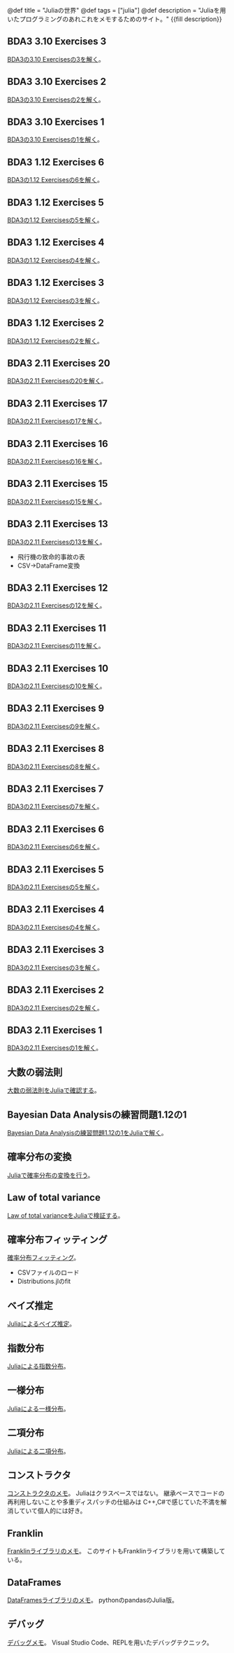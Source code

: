 @def title = "Juliaの世界"
@def tags = ["julia"]
@def description = "Juliaを用いたプログラミングのあれこれをメモするためのサイト。"
{{fill description}}
## BDA3 3.10 Exercises 3
[BDA3の3.10 Exercisesの3を解く](pages/BDA3_Exercises3_10_3)。
## BDA3 3.10 Exercises 2
[BDA3の3.10 Exercisesの2を解く](pages/BDA3_Exercises3_10_2)。
## BDA3 3.10 Exercises 1
[BDA3の3.10 Exercisesの1を解く](pages/BDA3_Exercises3_10_1)。
## BDA3 1.12 Exercises 6
[BDA3の1.12 Exercisesの6を解く](pages/BDA3_Exercises1_12_6)。
## BDA3 1.12 Exercises 5
[BDA3の1.12 Exercisesの5を解く](pages/BDA3_Exercises1_12_5)。
## BDA3 1.12 Exercises 4
[BDA3の1.12 Exercisesの4を解く](pages/BDA3_Exercises1_12_4)。
## BDA3 1.12 Exercises 3
[BDA3の1.12 Exercisesの3を解く](pages/BDA3_Exercises1_12_3)。
## BDA3 1.12 Exercises 2
[BDA3の1.12 Exercisesの2を解く](pages/BDA3_Exercises1_12_2)。
## BDA3 2.11 Exercises 20
[BDA3の2.11 Exercisesの20を解く](pages/BDA3_Exercises2_11_20)。
## BDA3 2.11 Exercises 17
[BDA3の2.11 Exercisesの17を解く](pages/BDA3_Exercises2_11_17)。
## BDA3 2.11 Exercises 16
[BDA3の2.11 Exercisesの16を解く](pages/BDA3_Exercises2_11_16)。
## BDA3 2.11 Exercises 15
[BDA3の2.11 Exercisesの15を解く](pages/BDA3_Exercises2_11_15)。
## BDA3 2.11 Exercises 13
[BDA3の2.11 Exercisesの13を解く](pages/BDA3_Exercises2_11_13)。
- 飛行機の致命的事故の表
- CSV→DataFrame変換
## BDA3 2.11 Exercises 12
[BDA3の2.11 Exercisesの12を解く](pages/BDA3_Exercises2_11_12)。
## BDA3 2.11 Exercises 11
[BDA3の2.11 Exercisesの11を解く](pages/BDA3_Exercises2_11_11)。
## BDA3 2.11 Exercises 10
[BDA3の2.11 Exercisesの10を解く](pages/BDA3_Exercises2_11_10)。
## BDA3 2.11 Exercises 9
[BDA3の2.11 Exercisesの9を解く](pages/BDA3_Exercises2_11_9)。
## BDA3 2.11 Exercises 8
[BDA3の2.11 Exercisesの8を解く](pages/BDA3_Exercises2_11_8)。
## BDA3 2.11 Exercises 7
[BDA3の2.11 Exercisesの7を解く](pages/BDA3_Exercises2_11_7)。
## BDA3 2.11 Exercises 6
[BDA3の2.11 Exercisesの6を解く](pages/BDA3_Exercises2_11_6)。
## BDA3 2.11 Exercises 5
[BDA3の2.11 Exercisesの5を解く](pages/BDA3_Exercises2_11_5)。
## BDA3 2.11 Exercises 4
[BDA3の2.11 Exercisesの4を解く](pages/BDA3_Exercises2_11_4)。
## BDA3 2.11 Exercises 3
[BDA3の2.11 Exercisesの3を解く](pages/BDA3_Exercises2_11_3)。
## BDA3 2.11 Exercises 2
[BDA3の2.11 Exercisesの2を解く](pages/BDA3_Exercises2_11_2)。
## BDA3 2.11 Exercises 1
[BDA3の2.11 Exercisesの1を解く](pages/BDA3_Exercises2_11_1)。
## 大数の弱法則
[大数の弱法則をJuliaで確認する](pages/WeakLawOfLargeNumbers)。
## Bayesian Data Analysisの練習問題1.12の1
[Bayesian Data Analysisの練習問題1.12の1をJuliaで解く](pages/BDA3_Exercises1_12_1)。
## 確率分布の変換
[Juliaで確率分布の変換を行う](pages/TransformingProbabilityDistributions)。
## Law of total variance
[Law of total varianceをJuliaで検証する](pages/LawOfTotalVariance)。
## 確率分布フィッティング
[確率分布フィッティング](pages/DistributionFitting)。
- CSVファイルのロード
- Distributions.jlのfit
## ベイズ推定
[Juliaによるベイズ推定](pages/BayesianInference)。
## 指数分布
[Juliaによる指数分布](pages/Exponential)。
## 一様分布
[Juliaによる一様分布](pages/Uniform)。
## 二項分布
[Juliaによる二項分布](pages/Binomial)。
## コンストラクタ
[コンストラクタのメモ](pages/Constructor)。
Juliaはクラスベースではない。
継承ベースでコードの再利用しないことや多重ディスパッチの仕組みは
C++,C#で感じていた不満を解消していて個人的には好き。
## Franklin
[Franklinライブラリのメモ](pages/Franklin)。
このサイトもFranklinライブラリを用いて構築している。
## DataFrames
[DataFramesライブラリのメモ](pages/DataFrames)。
pythonのpandasのJulia版。
## デバッグ
[デバッグメモ](pages/Debug)。
Visual Studio Code、REPLを用いたデバッグテクニック。
